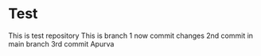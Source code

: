 # Test
This is test repository
This is branch 1
now commit changes
2nd commit in main branch
3rd commit
Apurva
